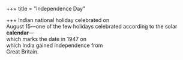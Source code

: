 +++
title = "Independence Day"

+++
Indian national holiday celebrated on  
August 15—one of the few holidays celebrated according to the solar **calendar**—  
which marks the date in 1947 on  
which India gained independence from  
Great Britain.